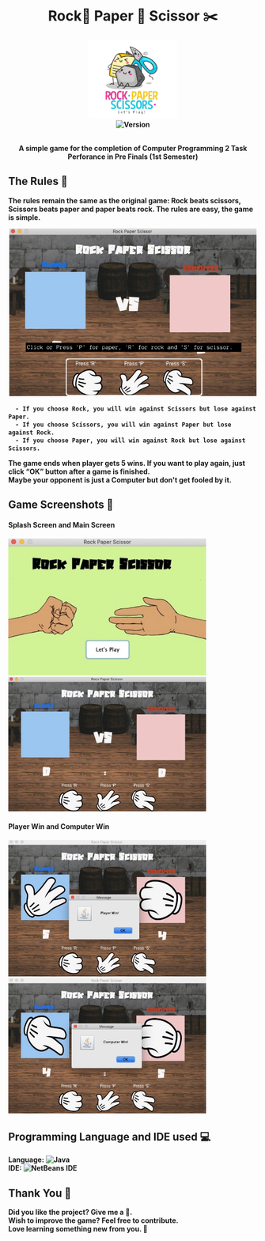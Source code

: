 <!--Logo not mine Credits to brandsbysam (link:https://logopond.com/brandsbysam/showcase/detail/271676)-->
<h1 align=center>
  Rock🗿 Paper 📄 Scissor ✂️
</h1>
<h4 align=center>
    <img src="https://github.com/nickichann01/Simple-Game/blob/master/logo.png" width="180" height="160">
    <br>
    <img alt="Version" src="https://img.shields.io/static/v1?label=Version&message=1.0&logoColor=white&color=yellow&style=for-the-badge">
    <br>
  
  <b><br>A simple game for the completion of <b>Computer Programming 2 Task Perforance in Pre Finals</b> (1st Semester)<b></br>
</h4>
  
## **The Rules 📜**
The rules remain the same as the original game: Rock beats scissors, Scissors beats paper and paper beats rock.
  The rules are easy, the game is simple.
  
  <p align=center>
    <img src="https://github.com/nickichann01/Simple-Game/blob/master/1st.jpg" width="500">
  </p>
  
      - If you choose Rock, you will win against Scissors but lose against Paper.
      - If you choose Scissors, you will win against Paper but lose against Rock.
      - If you choose Paper, you will win against Rock but lose against Scissors.

  The game ends when player gets 5 wins. If you want to play again, just click “OK” button after a game is finished.<br>
  Maybe your opponent is just a Computer but don't get fooled by it. 

 ## **Game Screenshots 📸**
  #### Splash Screen and Main Screen
  <img src="https://github.com/nickichann01/Simple-Game/blob/master/Opening.jpeg" width="400">&nbsp;
  <img src="https://github.com/nickichann01/Simple-Game/blob/master/MainScreen.jpeg" width="400"><br>
  
  #### Player Win and Computer Win
  <img src="https://github.com/nickichann01/Simple-Game/blob/master/PlayerWin.jpeg" width="400">&nbsp;
  <img src="https://github.com/nickichann01/Simple-Game/blob/master/Computer%20win.jpeg" width="400"><br>
  
  
## **Programming Language and IDE used 💻**
  Language: ![Java](https://img.shields.io/badge/java-%23ED8B00.svg?style=for-the-badge&logo=java&logoColor=white)<br>
  IDE: ![NetBeans IDE](https://img.shields.io/badge/NetBeansIDE-1B6AC6.svg?style=for-the-badge&logo=apache-netbeans-ide&logoColor=white)
  
## **Thank You 🤗**
  Did you like the project? Give me a 🌟.<br>
  Wish to improve the game? Feel free to contribute.<br>
  Love learning something new from you. 🤗
